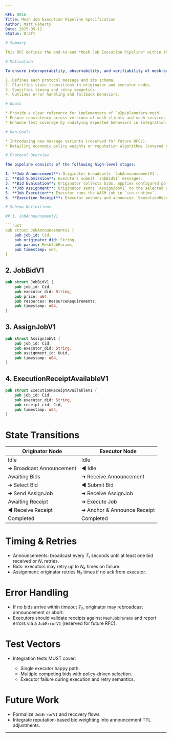 ```yaml
---

RFC: 0016
Title: Mesh Job Execution Pipeline Specification
Author: Matt Faherty
Date: 2025-05-12
Status: Draft

# Summary

This RFC defines the end-to-end *Mesh Job Execution Pipeline* within the InterCooperative Network (ICN). It formalizes the sequence of protocol messages, state transitions, and responsibilities from job announcement through bid evaluation, assignment, execution, and receipt anchoring.

# Motivation

To ensure interoperability, observability, and verifiability of mesh-based compute tasks, we need a canonical specification that:

1. Defines each protocol message and its schema.
2. Clarifies state transitions in originator and executor nodes.
3. Specifies timing and retry semantics.
4. Outlines error handling and fallback behaviors.

# Goals

* Provide a clear reference for implementers of `p2p/planetary-mesh`.
* Ensure consistency across versions of mesh clients and mesh services.
* Enhance test coverage by codifying expected behaviors in integration tests.

# Non-Goals

* Introducing new message variants (reserved for future RFCs).
* Detailing economic policy weights or reputation algorithms (covered elsewhere).

# Protocol Overview

The pipeline consists of the following high-level stages:

1. **Job Announcement**: Originator broadcasts `JobAnnouncementV1`.
2. **Bid Submission**: Executors submit `JobBidV1` messages.
3. **Bid Evaluation**: Originator collects bids, applies configured policy, and selects a winning bid.
4. **Job Assignment**: Originator sends `AssignJobV1` to the selected executor.
5. **Job Execution**: Executor runs the WASM job in `icn-runtime`.
6. **Execution Receipt**: Executor anchors and announces `ExecutionReceiptAvailableV1`.

# Schema Definitions

## 1. JobAnnouncementV1

```rust
pub struct JobAnnouncementV1 {
    pub job_id: Cid,
    pub originator_did: String,
    pub params: MeshJobParams,
    pub timestamp: u64,
}
```

## 2. JobBidV1

```rust
pub struct JobBidV1 {
    pub job_id: Cid,
    pub executor_did: String,
    pub price: u64,
    pub resources: ResourceRequirements,
    pub timestamp: u64,
}
```

## 3. AssignJobV1

```rust
pub struct AssignJobV1 {
    pub job_id: Cid,
    pub executor_did: String,
    pub assignment_id: Uuid,
    pub timestamp: u64,
}
```

## 4. ExecutionReceiptAvailableV1

```rust
pub struct ExecutionReceiptAvailableV1 {
    pub job_id: Cid,
    pub executor_did: String,
    pub receipt_cid: Cid,
    pub timestamp: u64,
}
```

# State Transitions

| Originator Node          | Executor Node               |
| ------------------------ | --------------------------- |
| Idle                     | Idle                        |
| ➜ Broadcast Announcement | ◀ Idle                      |
| Awaiting Bids            | ➜ Receive Announcement      |
| ➜ Select Bid             | ◀ Submit Bid                |
| ➜ Send AssignJob         | ➜ Receive AssignJob         |
| Awaiting Receipt         | ➜ Execute Job               |
| ◀ Receive Receipt        | ➜ Anchor & Announce Receipt |
| Completed                | Completed                   |

# Timing & Retries

* Announcements: broadcast every *T₁* seconds until at least one bid received or *N₁* retries.
* Bids: executors may retry up to *N₂* times on failure.
* Assignment: originator retries *N₃* times if no ack from executor.

# Error Handling

* If no bids arrive within timeout *T₂*, originator may rebroadcast announcement or abort.
* Executors should validate receipts against `MeshJobParams` and report errors via a `JobErrorV1` (reserved for future RFC).

# Test Vectors

* Integration tests MUST cover:

  * Single executor happy path.
  * Multiple competing bids with policy-driven selection.
  * Executor failure during execution and retry semantics.

# Future Work

* Formalize `JobErrorV1` and recovery flows.
* Integrate reputation-based bid weighting into announcement TTL adjustments.

---
```

